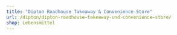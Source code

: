 ```yaml
---
title: "Dipton Roadhouse Takeaway & Convenience Store"
url: /dipton/dipton-roadhouse-takeaway-und-convenience-store/
shop: Lebensmittel
---
```

